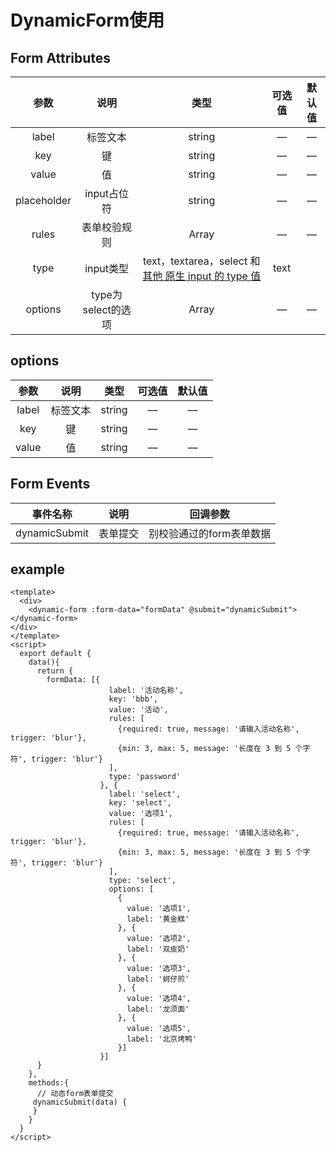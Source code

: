 # DynamicForm使用
##  Form Attributes
| 参数	| 说明	| 类型	| 可选值	| 默认值| 
| :---: | :---: | :---: | :---: | :---: | 
| label | 标签文本 | string | — | — |
| key | 键 | string | — | — |
| value | 值 |  string | — | — |
| placeholder | input占位符 |  string | — | — |
| rules | 表单校验规则 |  Array | — | — |
| type | input类型 |  text，textarea，select 和[其他 原生 input 的 type 值](https://developer.mozilla.org/en-US/docs/Web/HTML/Element/input#Form_%3Cinput%3E_types) | text | 
| options | type为select的选项 |  Array | — | — |

## options
| 参数	| 说明	| 类型	| 可选值	| 默认值| 
| :---: | :---: | :---: | :---: | :---: | 
| label | 标签文本 | string | — | — |
| key | 键 | string | — | — |
| value | 值 |  string | — | — |

## Form Events
| 事件名称 | 说明 | 回调参数 |
| :---: | :---: | :---: |
| dynamicSubmit | 表单提交 | 别校验通过的form表单数据 |

## example
```vue
<template>
  <div>
    <dynamic-form :form-data="formData" @submit="dynamicSubmit"></dynamic-form>
</div>
</template>
<script>
  export default {
    data(){
      return {
        formData: [{
                      label: '活动名称',
                      key: 'bbb',
                      value: '活动',
                      rules: [
                        {required: true, message: '请输入活动名称', trigger: 'blur'},
                        {min: 3, max: 5, message: '长度在 3 到 5 个字符', trigger: 'blur'}
                      ],
                      type: 'password'
                    }, {
                      label: 'select',
                      key: 'select',
                      value: '选项1',
                      rules: [
                        {required: true, message: '请输入活动名称', trigger: 'blur'},
                        {min: 3, max: 5, message: '长度在 3 到 5 个字符', trigger: 'blur'}
                      ],
                      type: 'select',
                      options: [
                        {
                          value: '选项1',
                          label: '黄金糕'
                        }, {
                          value: '选项2',
                          label: '双皮奶'
                        }, {
                          value: '选项3',
                          label: '蚵仔煎'
                        }, {
                          value: '选项4',
                          label: '龙须面'
                        }, {
                          value: '选项5',
                          label: '北京烤鸭'
                        }]
                    }]
      }
    },
    methods:{
      // 动态form表单提交
     dynamicSubmit(data) {
     }
    }
  }
</script>
```
